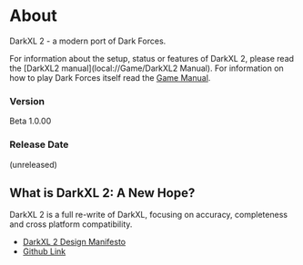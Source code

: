 # About
DarkXL 2 - a modern port of Dark Forces.

For information about the setup, status or features of DarkXL 2, please read the [DarkXL2 manual](local://Game/DarkXL2 Manual). For information on how to play Dark Forces itself read the [Game Manual](Game/GameManual).
### Version
Beta 1.0.00
### Release Date
(unreleased)

## What is DarkXL 2: A New Hope?
DarkXL 2 is a full re-write of DarkXL, focusing on accuracy, completeness and cross platform compatibility.
  * [DarkXL 2 Design Manifesto](local://Manifesto)
  * [Github Link](https://github.com/jchernobieffHome/DarkXL2)